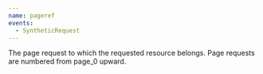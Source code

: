 ```yaml
---
name: pageref
events:
  - SyntheticRequest
---
```


The page request to which the requested resource belongs. Page requests are numbered from page\_0 upward.